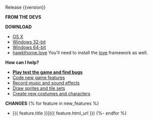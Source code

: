 Release {{version}}

**FROM THE DEVS**


**DOWNLOAD**

- [OS X](http://files.projecthawkthorne.com/releases/latest/hawkthorne-osx.zip)
- [Windows 32-bit](http://files.projecthawkthorne.com/releases/latest/hawkthorne-win-x86.zip)
- [Windows 64-bit](http://files.projecthawkthorne.com/releases/latest/hawkthorne-win-x64.zip)
- [hawkthorne.love](http://files.projecthawkthorne.com/releases/latest/hawkthorne.love)
  You'll need to install the [love](http://love2d.org) framework as well.

**How can I help?**

- [**Play test the game and find bugs**](https://github.com/hawkthorne/hawkthorne-journey/blob/master/CONTRIBUTING.md#playtest)
- [Code new game features](https://github.com/hawkthorne/hawkthorne-journey/blob/master/CONTRIBUTING.md#code)
- [Record music and sound effects](https://github.com/hawkthorne/hawkthorne-journey/blob/master/CONTRIBUTING.md#music-and-sound-effects)
- [Draw sprites and tile sets](https://github.com/hawkthorne/hawkthorne-journey/blob/master/CONTRIBUTING.md#sprites)
- [Create new costumes and characters](https://github.com/hawkthorne/hawkthorne-journey/blob/master/CONTRIBUTING.md#characters-and-costumes)

**CHANGES**
{% for feature in new_features %}
- [{{ feature.title }}]({{ feature.html_url }})
{%- endfor %}
